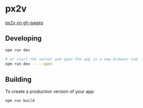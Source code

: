 # px2v

[px2v on gh-pages](https://iguacel.github.io/px2v/)

## Developing

```bash
npm run dev

# or start the server and open the app in a new browser tab
npm run dev -- --open
```

## Building

To create a production version of your app:

```bash
npm run build
```
